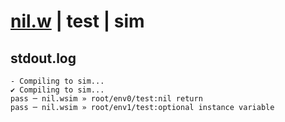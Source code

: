 # [nil.w](../../../../examples/tests/valid/nil.w) | test | sim

## stdout.log
```log
- Compiling to sim...
✔ Compiling to sim...
pass ─ nil.wsim » root/env0/test:nil return                
pass ─ nil.wsim » root/env1/test:optional instance variable
```

